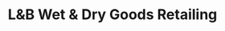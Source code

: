 ---
title: "L&B Wet & Dry Goods Retailing"
url: /imus/landb-wet-and-dry-goods-retailing/
shop: convenience
---